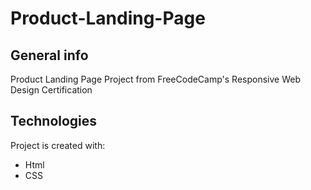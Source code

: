 # Product-Landing-Page

## General info

Product Landing Page Project from FreeCodeCamp's Responsive Web Design Certification

## Technologies
Project is created with:
* Html
* CSS

